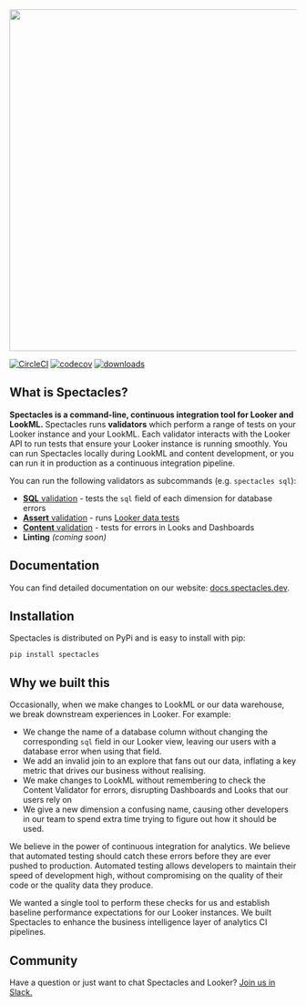 <img src="https://github.com/spectacles-ci/spectacles/raw/master/docs/img/logo.png" width="600">

[![CircleCI](https://circleci.com/gh/spectacles-ci/spectacles.svg?style=svg)](https://circleci.com/gh/spectacles-ci/spectacles)
[![codecov](https://codecov.io/gh/spectacles-ci/spectacles/branch/master/graph/badge.svg)](https://codecov.io/gh/spectacles-ci/spectacles)
[![downloads](https://img.shields.io/pypi/dm/spectacles)](https://img.shields.io/pypi/dm/spectacles)

## What is Spectacles?

**Spectacles is a command-line, continuous integration tool for Looker and LookML.** Spectacles runs **validators** which perform a range of tests on your Looker instance and your LookML. Each validator interacts with the Looker API to run tests that ensure your Looker instance is running smoothly. You can run Spectacles locally during LookML and content development, or you can run it in production as a continuous integration pipeline.

You can run the following validators as subcommands (e.g. `spectacles sql`):

- [**SQL** validation](https://docs.spectacles.dev/tutorials/validators#the-sql-validator) - tests the `sql` field of each dimension for database errors
- [**Assert** validation](https://docs.spectacles.dev/tutorials/validators#the-assert-validator) - runs [Looker data tests](https://docs.looker.com/reference/model-params/test)
- [**Content** validation](https://docs.spectacles.dev/tutorials/validators#the-content-validator) - tests for errors in Looks and Dashboards
- **Linting** _(coming soon)_

## Documentation

You can find detailed documentation on our website: [docs.spectacles.dev](https://docs.spectacles.dev).

## Installation

Spectacles is distributed on PyPi and is easy to install with pip:

```shell
pip install spectacles
```

## Why we built this

Occasionally, when we make changes to LookML or our data warehouse, we break downstream experiences in Looker. For example:

* We change the name of a database column without changing the corresponding `sql` field in our Looker view, leaving our users with a database error when using that field.
* We add an invalid join to an explore that fans out our data, inflating a key metric that drives our business without realising.
* We make changes to LookML without remembering to check the Content Validator for errors, disrupting Dashboards and Looks that our users rely on
* We give a new dimension a confusing name, causing other developers in our team to spend extra time trying to figure out how it should be used.

We believe in the power of continuous integration for analytics. We believe that automated testing should catch these errors before they are ever pushed to production. Automated testing allows developers to maintain their speed of development high, without compromising on the quality of their code or the quality data they produce.

We wanted a single tool to perform these checks for us and establish baseline performance expectations for our Looker instances. We built Spectacles to enhance the business intelligence layer of analytics CI pipelines.

## Community

Have a question or just want to chat Spectacles and Looker? [Join us in Slack.](https://join.slack.com/t/spectacles-ci/shared_invite/zt-akmm4mo6-XnPcUUaG3Z5~giRc_5JaUQ)
